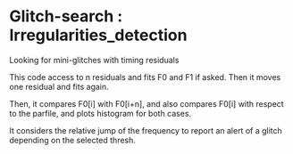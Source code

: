 # Glitch-search : Irregularities_detection
Looking for mini-glitches with timing residuals

This code access to n residuals and fits F0 and F1 if asked. Then it moves one residual and fits again.

Then, it compares F0[i] with F0[i+n], and also compares F0[i] with respect to the parfile, and plots histogram for both cases.

It considers the relative jump of the frequency to report an alert of a glitch depending on the selected thresh.

